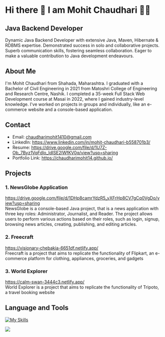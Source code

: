 # Hi there 👋 I am Mohit Chaudhari 👨‍💻
## Java Backend Developer 
Dynamic Java Backend Developer with extensive Java, Maven, Hibernate & RDBMS expertise. Demonstrated success in solo and collaborative projects. Superb communication skills, fostering seamless collaboration. Eager to make a valuable contribution to Java development endeavours.


## About Me
I'm Mohit Chaudhari from Shahada, Maharashtra. I graduated with a Bachelor of Civil Engineering in 2021 from Matoshri College of Engineering and Research Centre, Nashik. I completed a 35-week Full Stack Web Development course at Masai in 2022, where I gained industry-level knowledge. I've worked on projects in groups and individually, like an e-commerce website and a console-based application.

## Contact
* Email: chaudharimohit1410@gmail.com
* LinkedIn: https://www.linkedin.com/in/mohit-chaudhari-b558701b3/
* Resume: https://drive.google.com/file/d/1U7Z-Ob_7Byz1VqFdlo_IdISE2lWfKV0q/view?usp=sharing
* Portfolio Link: https://chaudharimohit14.github.io/

## Projects
### 1. NewsGlobe Application
https://drive.google.com/file/d/1DHp8camrYdzR5_vXFrHp8CV7gCq0VgDo/view?usp=sharing <br>
NewsGlobe is a console-based Java project, that is a news application with three key roles: Administrator, Journalist, and Reader. The project allows users to perform various actions based on their roles, such as login, signup, browsing news articles, creating, publishing, and editing articles.
### 2. Freecraft 
https://visionary-chebakia-6651df.netlify.app/ <br>
Freecraft is a project that aims to replicate the functionality of Flipkart, an e-commerce platform for clothing, appliances, groceries, and gadgets
### 3. World Explorer 
https://calm-swan-3444c3.netlify.app/ <br>
World Explorer is a project that aims to replicate the functionality of Tripoto, a travel booking website

## Language and Tools
[![My Skills](https://skillicons.dev/icons?i=java,maven,jquery,hibernate,spring,js,html,css,git,github,mysql,postman,visualstudio,replit,netlify&perline=5)](https://skillicons.dev)

[![](https://visitcount.itsvg.in/api?id=ChaudhariMohit14&label=Profile%20Views&color=1&icon=1&pretty=false)](https://visitcount.itsvg.in)

